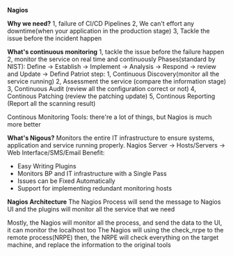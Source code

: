 <B>Nagios</B>



<B>Why we need?</B>
1, failure of CI/CD Pipelines
2, We can't effort any downtime(when your application in the production stage)
3, Tackle the issue before the incident happen



<B>What's continuous monitoring</B>
1, tackle the issue before the failure happen
2, monitor the service on real time and continuously
Phases(standard by NIST):
Define -> Establish -> Implement -> Analysis -> Respond -> review and Update -> Defind
Patriot step:
1, Continuous Discovery(monitor all the service running)
2, Assessment the service (compare the information stage)
3, Continuous Audit (review all the configuration correct or not)
4, Continous Patching (review the patching update)
5, Continous Reporting (Report all the scanning result)

Continous Monitoring Tools:
there're a lot of things, but Nagios is much more better



<B>What's Nigous?</B>
Monitors the entire IT infrastructure to ensure systems, application and service running properly.
Nagios Server -> Hosts/Servers -> Web Interface/SMS/Email
Benefit:

- Easy Writing Plugins
- Monitors BP and IT infrastructure with a Single Pass
- Issues can be Fixed Automatically
- Support for implementing redundant monitoring hosts



<B>Nagios Architecture</B>
The Nagios Process will send the message to Nagios UI and the plugins will monitor all the service that we need

Mostly, the Nagios will monitor all the process, and send the data to the UI, it can monitor the localhost too
The Nagios will using the check_nrpe to the remote process(NRPE)
then, the NRPE will check everything on the target machine, and replace the information to the original tools